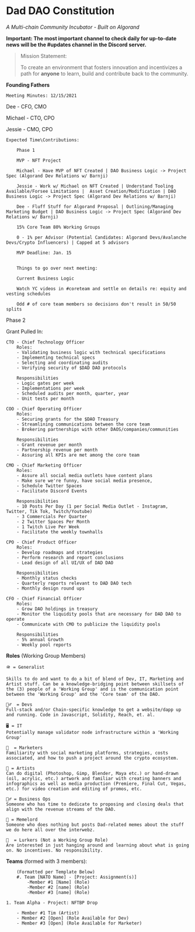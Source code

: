 # **Dad DAO Constitution**

*A Multi-chain Community Incubator -*
*Built on Algorand*

**Important: The most important channel to check daily for up-to-date news will be the #updates channel in the Discord server.**

> Mission Statement: 
> 
> To create an environment that fosters innovation and incentivizes a path for **anyone** to learn, build and contribute back to the community.
> 


**Founding Fathers**

    Meeting Minutes: 12/15/2021

Dee - CFO, CMO

Michael - CTO, CPO

Jessie - CMO, CPO

    Expected Time\Contributions:

        Phase 1

        MVP - NFT Project

        Michael - Have MVP of NFT Created | DAO Business Logic -> Project Spec (Algorand Dev Relations w/ Barnji)

        Jessie - Work w/ Michael on NFT Created | Understand Tooling Available/Forsee Limitations |  Asset Creation/Modification | DAO Business Logic -> Project Spec (Algorand Dev Relations w/ Barnji)

        Dee - Fluff Stuff for Algorand Proposal | Outlining/Managing Marketing Budget | DAO Business Logic -> Project Spec (Algorand Dev Relations w/ Barnji)
        
        15% Core Team 80% Working Groups
        
        0 - 1% per Advisor (Potential Candidates: Algorand Devs/Avalanche Devs/Crypto Influencers) | Capped at 5 advisors
        
        MVP Deadline: Jan. 15

        
        Things to go over next meeting: 

        Current Business Logic
        
        Watch YC videos in #coreteam and settle on details re: equity and vesting schedules

        Odd # of core team members so decisions don't result in 50/50 splits
        
        

Phase 2

Grant Pulled In:


    CTO - Chief Technology Officer
        Roles: 
        - Validating business logic with technical specifications
        - Implementing technical specs
        - Selecting and coordinating audits
        - Verifying security of $DAD DAO protocols

        Responsibilities
        - Logic gates per week
        - Implementations per week
        - Scheduled audits per month, quarter, year
        - Unit tests per month
    
    COO - Chief Operating Officer
        Roles: 
        - Securing grants for the $DAO Treasury
        - Streamlining communications between the core team
        - Brokering partnerships with other DAOS/companies/communities
        
        Responsibilities
        - Grant revenue per month
        - Partnership revenue per month
        - Assuring all KPIs are met among the core team
        
    CMO - Chief Marketing Officer
        Roles: 
        - Assure all social media outlets have content plans
        - Make sure we're funny, have social media presence, 
        - Schedule Twitter Spaces
        - Facilitate Discord Events

        Responsibilities
        - 10 Posts Per Day (1 per Social Media Outlet - Instagram, Twitter, Tik Tok, Twitch/Youtube)
        - 3 Commercials Per Quarter
        - 2 Twitter Spaces Per Month
        - 1 Twitch Live Per Week
        - Facilitate the weekly townhalls
        
    CPO - Chief Product Officer
        Roles: 
        - Develop roadmaps and strategies
        - Perform research and report conclusions
        - Lead design of all UI/UX of DAD DAO

        Responsibilities
        - Monthly status checks
        - Quarterly reports relevant to DAD DAO tech
        - Monthly design round ups
        
    CFO - Chief Financial Officer
        Roles: 
        - Grow DAO holdings in treasury
        - Monitor the liquidity pools that are necessary for DAD DAO to operate
        - Communicate with CMO to publicize the liquidity pools

        Responsibilities
        - 5% annual Growth
        - Weekly pool reports


**Roles** (Working Group Members)

    🪖 = Generalist

    Skills to do and want to do a bit of blend of Dev, IT, Marketing and Artist stuff. Can be a knowledge-bridging point between skillsets of the (3) people of a 'Working Group' and is the communication point between the 'Working Group' and the 'Core team' of the DAO.
    
    🧙‍♂️  = Devs
    Full-stack and/or Chain-specific knowledge to get a website/dapp up and running. Code in Javascript, Solidity, Reach, et. al.
    
    🖥️ = IT
    Potentially manage validator node infrastructure within a 'Working Group'
    
    📡  = Marketers
    Familiarity with social marketing platforms, strategies, costs associated, and how to push a project around the crypto ecosystem.
    
    🎨 = Artists
    Can do digital (Photoshop, Gimp, Blender, Maya etc.) or hand-drawn (oil, acrylic, etc.) artwork and familiar with creating banners and infographics as well as media production (Premiere, Final Cut, Vegas, etc.) for video creation and editing of promos, etc.
    
    🧞‍♂️ = Business Ops
    Someone who has time to dedicate to proposing and closing deals that align with the revenue streams of the DAO.
    
    👹 = Memelord
    Someone who does nothing but posts Dad-related memes about the stuff we do here all over the interwebz.
    
    🤖  = Lurkers (Not a Working Group Role)
    Are interested in just hanging around and learning about what is going on. No incentives. No responsibility.


**Teams** (formed with 3 members):

        (Formatted per Template Below)
        #. Team [NATO Name] - [Project: Assignment(s)]
            -Member #1 [Name] (Role)
            -Member #2 [name] (Role)
            -Member #3 [name] (Role)

    1. Team Alpha - Project: NFTBP Drop

        - Member #1 Tim (Artist)
        - Member #2 [Open] (Role Available for Dev)
        - Member #3 [Open] (Role Available for Marketer)

